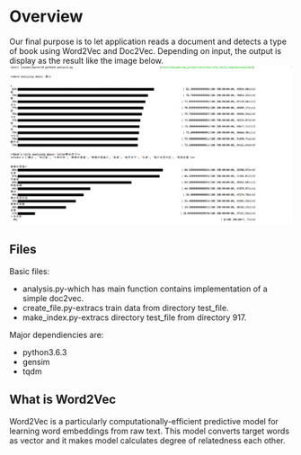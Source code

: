 <html>
<body>
  <h1>Overview</h1>
  Our final purpose is to let application reads a document and detects a type of book using Word2Vec and Doc2Vec.
  Depending on input, the output is display as the result like the image below. 
  <div>
<img alt="er" src="https://github.com/Eljefemasao/Natural-Language-Analysis/blob/image/image/graph1.png")
     </div>
  <h2>Files</h2>

  Basic files:  
  <ul>
    <li>analysis.py-which has main function contains implementation of a simple doc2vec.</li>
    <li>create_file.py-extracs train data from directory test_file.</li>
    <li>make_index.py-extracs directory test_file from directory 917.</li>
  </ul>
  
  Major dependiencies are:
  
  <ul>
    <li>python3.6.3</li>
    <li>gensim</li>
    <li>tqdm</li>
  </ul>
  
  <h2>What is Word2Vec</h2>
  Word2Vec is a particularly computationally-efficient predictive model for learning word embeddings from raw text. This model converts target words as vector and it makes model calculates degree of relatedness each other.
</body>
</html>

